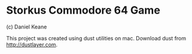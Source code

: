 # Storkus Commodore 64 Game #

(c) Daniel Keane

This project was created using dust utilities on mac. Download dust from http://dustlayer.com.